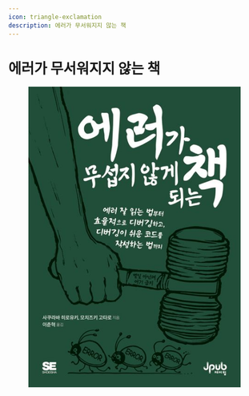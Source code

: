 ```yaml
---
icon: triangle-exclamation
description: 에러가 무서워지지 않는 책
---
```


# 에러가 무서워지지 않는 책

<figure><img src="../../.gitbook/assets/image (1) (1) (1) (1) (1) (1).png" alt=""><figcaption></figcaption></figure>
